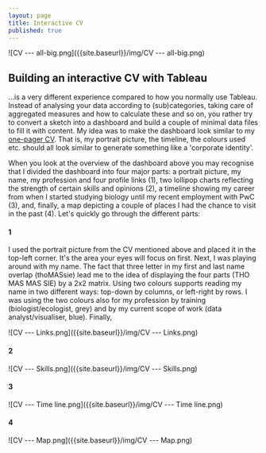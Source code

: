 ```yaml
---
layout: page
title: Interactive CV
published: true
---
```

![CV --- all-big.png]({{site.baseurl}}/img/CV --- all-big.png)


## Building an interactive CV with Tableau

...is a very different experience compared to how you normally use Tableau. Instead of analysing your data according to (sub)categories, taking care of aggregated measures and how to calculate these and so on, you rather try to convert a sketch into a dashboard and build a couple of minimal data files to fill it with content. My idea was to make the dashboard look similar to my [one-pager CV](https://thomassie.me/CV_Summary___Thomas_Massie.pdf). That is, my portrait picture, the timeline, the colours used etc. should all look similar to generate something like a 'corporate identity'.

When you look at the overview of the dashboard above you may recognise that I divided the dashboard into four major parts: a portrait picture, my name, my profession and four profile links (1), two lollipop charts reflecting the strength of certain skills and opinions (2), a timeline showing my career from when I started studying biology until my recent employment with PwC (3), and, finally, a map depicting a couple of places I had the chance to visit in the past (4). Let's quickly go through the different parts:

#### **1**
I used the portrait picture from the CV mentioned above and placed it in the top-left corner. It's the area your eyes will focus on first.
Next, I was playing around with my name. The fact that three letter in my first and last name overlap (thoMASsie) lead me to the idea of displaying the four parts (THO MAS MAS SIE) by a 2x2 matrix. Using two colours supports reading my name in two different ways: top-down by columns, or left-right by rows.
I was using the two colours also for my profession by training (biologist/ecologist, grey) and by my current scope of work (data analyst/visualiser, blue).
Finally, 

![CV --- Links.png]({{site.baseurl}}/img/CV --- Links.png)


#### **2**
![CV --- Skills.png]({{site.baseurl}}/img/CV --- Skills.png)

#### **3**
![CV --- Time line.png]({{site.baseurl}}/img/CV --- Time line.png)

#### **4**
![CV --- Map.png]({{site.baseurl}}/img/CV --- Map.png)
